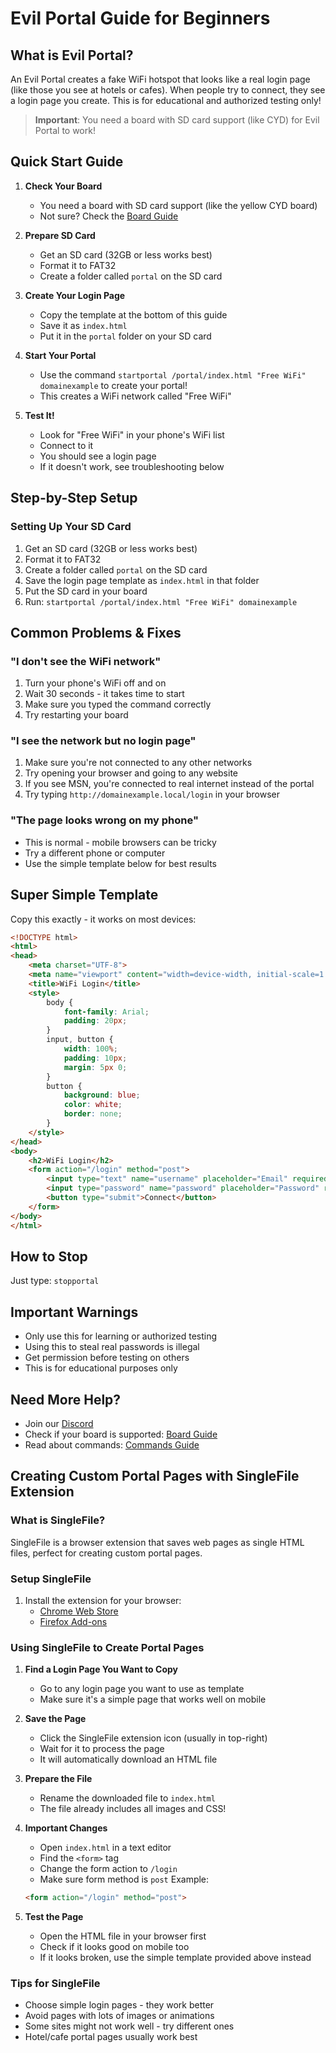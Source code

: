 # Evil Portal Guide for Beginners

## What is Evil Portal?

An Evil Portal creates a fake WiFi hotspot that looks like a real login page (like those you see at hotels or cafes). When people try to connect, they see a login page you create. This is for educational and authorized testing only!

> **Important**: You need a board with SD card support (like CYD) for Evil Portal to work!

## Quick Start Guide

1. **Check Your Board**
   - You need a board with SD card support (like the yellow CYD board)
   - Not sure? Check the [Board Guide](Board‐Specific‐Guide.md)

2. **Prepare SD Card**
   - Get an SD card (32GB or less works best)
   - Format it to FAT32
   - Create a folder called `portal` on the SD card

3. **Create Your Login Page**
   - Copy the template at the bottom of this guide
   - Save it as `index.html`
   - Put it in the `portal` folder on your SD card

4. **Start Your Portal**
   - Use the command `startportal /portal/index.html "Free WiFi" domainexample` to create your portal!
   - This creates a WiFi network called "Free WiFi"

5. **Test It!**
   - Look for "Free WiFi" in your phone's WiFi list
   - Connect to it
   - You should see a login page
   - If it doesn't work, see troubleshooting below

## Step-by-Step Setup

### Setting Up Your SD Card

1. Get an SD card (32GB or less works best)
2. Format it to FAT32
3. Create a folder called `portal` on the SD card
4. Save the login page template as `index.html` in that folder
5. Put the SD card in your board
6. Run: `startportal /portal/index.html "Free WiFi" domainexample`

## Common Problems & Fixes

### "I don't see the WiFi network"

1. Turn your phone's WiFi off and on
2. Wait 30 seconds - it takes time to start
3. Make sure you typed the command correctly
4. Try restarting your board

### "I see the network but no login page"

1. Make sure you're not connected to any other networks
2. Try opening your browser and going to any website
3. If you see MSN, you're connected to real internet instead of the portal
4. Try typing `http://domainexample.local/login` in your browser

### "The page looks wrong on my phone"

- This is normal - mobile browsers can be tricky
- Try a different phone or computer
- Use the simple template below for best results

## Super Simple Template

Copy this exactly - it works on most devices:

```html
<!DOCTYPE html>
<html>
<head>
    <meta charset="UTF-8">
    <meta name="viewport" content="width=device-width, initial-scale=1.0">
    <title>WiFi Login</title>
    <style>
        body { 
            font-family: Arial; 
            padding: 20px; 
        }
        input, button {
            width: 100%;
            padding: 10px;
            margin: 5px 0;
        }
        button {
            background: blue;
            color: white;
            border: none;
        }
    </style>
</head>
<body>
    <h2>WiFi Login</h2>
    <form action="/login" method="post">
        <input type="text" name="username" placeholder="Email" required>
        <input type="password" name="password" placeholder="Password" required>
        <button type="submit">Connect</button>
    </form>
</body>
</html>
```

## How to Stop

Just type: `stopportal`

## Important Warnings

- Only use this for learning or authorized testing
- Using this to steal real passwords is illegal
- Get permission before testing on others
- This is for educational purposes only

## Need More Help?

- Join our [Discord](https://discord.gg/5cyNmUMgwh)
- Check if your board is supported: [Board Guide](Board‐Specific‐Guide.md)
- Read about commands: [Commands Guide](Commands.md)

## Creating Custom Portal Pages with SingleFile Extension

### What is SingleFile?

SingleFile is a browser extension that saves web pages as single HTML files, perfect for creating custom portal pages.

### Setup SingleFile

1. Install the extension for your browser:
   - [Chrome Web Store](https://chrome.google.com/webstore/detail/singlefile/mpiodijhokgodhhofbcjdecpffjipkle)
   - [Firefox Add-ons](https://addons.mozilla.org/firefox/addon/single-file)

### Using SingleFile to Create Portal Pages

1. **Find a Login Page You Want to Copy**
   - Go to any login page you want to use as template
   - Make sure it's a simple page that works well on mobile

2. **Save the Page**
   - Click the SingleFile extension icon (usually in top-right)
   - Wait for it to process the page
   - It will automatically download an HTML file

3. **Prepare the File**
   - Rename the downloaded file to `index.html`
   - The file already includes all images and CSS!

4. **Important Changes**
   - Open `index.html` in a text editor
   - Find the `<form>` tag
   - Change the form action to `/login`
   - Make sure form method is `post`
   Example:

   ```html
   <form action="/login" method="post">
   ```

5. **Test the Page**
   - Open the HTML file in your browser first
   - Check if it looks good on mobile too
   - If it looks broken, use the simple template provided above instead

### Tips for SingleFile

- Choose simple login pages - they work better
- Avoid pages with lots of images or animations
- Some sites might not work well - try different ones
- Hotel/cafe portal pages usually work best
